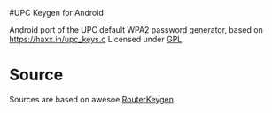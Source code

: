 #UPC Keygen for Android

Android port of the UPC default WPA2 password generator, based on https://haxx.in/upc_keys.c
Licensed under [GPL](http://www.gnu.org/copyleft/gpl.html).

# Source
Sources are based on awesoe [RouterKeygen].

[RouterKeygen]: https://github.com/routerkeygen/routerkeygenAndroid

